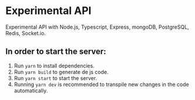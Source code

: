 # Experimental API

Experimental API with Node.js, Typescript, Express, mongoDB, PostgreSQL, Redis, Socket.io.

## In order to start the server:

1. Run `yarn` to install dependencies.
1. Run `yarn build` to generate de js code.
1. Run `yarn start` to start the server.
1. Running `yarn dev` is recommended to transpile new changes in the code automatically.
